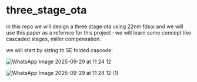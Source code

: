 # three_stage_ota
in this repo we will design a three stage ota using 22nm fdsoi and we will use this paper as a refernce for this project :
we will learn some concept like cascaded stages, miller compensation. 

we will start by sizing th SE folded cascode:

![WhatsApp Image 2025-09-29 at 11 24 12](https://github.com/user-attachments/assets/1c01794e-ef4e-46af-af40-1d3a3c454496)

![WhatsApp Image 2025-09-29 at 11 24 12 (1)](https://github.com/user-attachments/assets/0f113b74-180a-45bf-b443-b27aa056f677)
